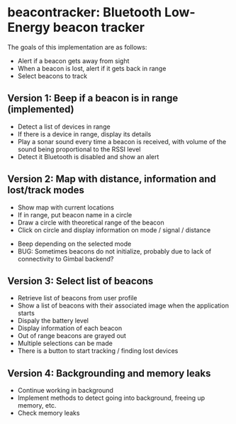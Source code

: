 beacontracker: Bluetooth Low-Energy beacon tracker
==================================================

The goals of this implementation are as follows:

* Alert if a beacon gets away from sight
* When a beacon is lost, alert if it gets back in range
* Select beacons to track

Version 1: Beep if a beacon is in range (implemented)
-----------------------------------------------------

+ Detect a list of devices in range
+ If there is a device in range, display its details
+ Play a sonar sound every time a beacon is received, with volume of the sound being proportional to the RSSI level
+ Detect it Bluetooth is disabled and show an alert

Version 2: Map with distance, information and lost/track modes
--------------------------------------------------------------

+ Show map with current locations
+ If in range, put beacon name in a circle
+ Draw a circle with theoretical range of the beacon
+ Click on circle and display information on mode / signal / distance
- Beep depending on the selected mode
- BUG: Sometimes beacons do not initialize, probably due to lack of connectivity to Gimbal backend?

Version 3: Select list of beacons
---------------------------------

* Retrieve list of beacons from user profile
* Show a list of beacons with their associated image when the application starts
* Dispaly the battery level
* Display information of each beacon
* Out of range beacons are grayed out
* Multiple selections can be made
* There is a button to start tracking / finding lost devices

Version 4: Backgrounding and memory leaks
-----------------------------------------

* Continue working in background
* Implement methods to detect going into background, freeing up memory, etc.
* Check memory leaks
